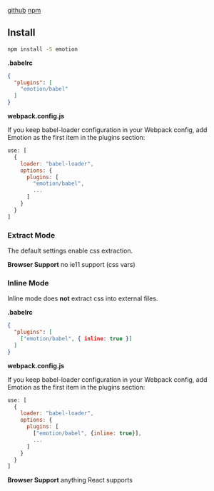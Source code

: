 [github](https://github.com/tkh44/emotion)
[npm](https://npm.im/emotion)

## Install

```bash
npm install -S emotion
```


**.babelrc**
```json
{
  "plugins": [
    "emotion/babel"
  ]
}
```

**webpack.config.js**

If you keep babel-loader configuration in your Webpack config, add Emotion as the first item in the plugins section:

```js
use: [
  {
    loader: "babel-loader",
    options: {
      plugins: [
        "emotion/babel",
        ...
      ]
    }
  }
]
```

### Extract Mode

The default settings enable css extraction.

**Browser Support** no ie11 support (css vars)

### Inline Mode

Inline mode does **not** extract css into external files.

**.babelrc**
```json
{
  "plugins": [
    ["emotion/babel", { inline: true }]
  ]
}
```

**webpack.config.js**

If you keep babel-loader configuration in your Webpack config, add Emotion as the first item in the plugins section:

```js
use: [
  {
    loader: "babel-loader",
    options: {
      plugins: [
        ["emotion/babel", {inline: true}],
        ...
      ]
    }
  }
]
```

**Browser Support** anything React supports

